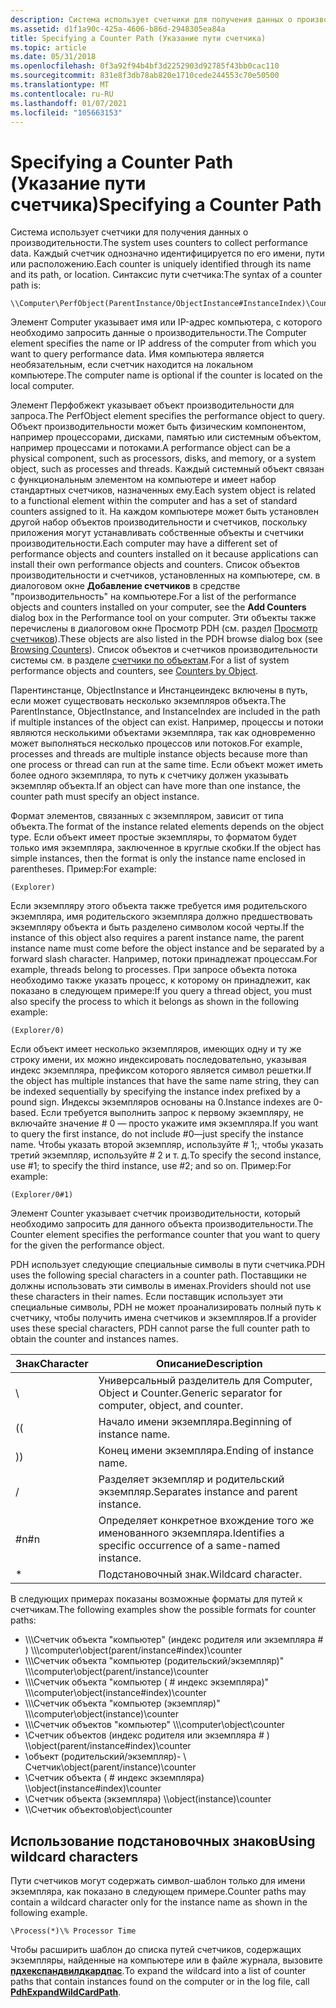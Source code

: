 ```yaml
---
description: Система использует счетчики для получения данных о производительности.
ms.assetid: d1f1a90c-425a-4606-b86d-2948305ea84a
title: Specifying a Counter Path (Указание пути счетчика)
ms.topic: article
ms.date: 05/31/2018
ms.openlocfilehash: 0f3a92f94b4bf3d2252903d92785f43bb0cac110
ms.sourcegitcommit: 831e8f3db78ab820e1710cede244553c70e50500
ms.translationtype: MT
ms.contentlocale: ru-RU
ms.lasthandoff: 01/07/2021
ms.locfileid: "105663153"
---
```

# <a name="specifying-a-counter-path"></a><span data-ttu-id="0c066-103">Specifying a Counter Path (Указание пути счетчика)</span><span class="sxs-lookup"><span data-stu-id="0c066-103">Specifying a Counter Path</span></span>

<span data-ttu-id="0c066-104">Система использует счетчики для получения данных о производительности.</span><span class="sxs-lookup"><span data-stu-id="0c066-104">The system uses counters to collect performance data.</span></span> <span data-ttu-id="0c066-105">Каждый счетчик однозначно идентифицируется по его имени, пути или расположению.</span><span class="sxs-lookup"><span data-stu-id="0c066-105">Each counter is uniquely identified through its name and its path, or location.</span></span> <span data-ttu-id="0c066-106">Синтаксис пути счетчика:</span><span class="sxs-lookup"><span data-stu-id="0c066-106">The syntax of a counter path is:</span></span>

``` syntax
\\Computer\PerfObject(ParentInstance/ObjectInstance#InstanceIndex)\Counter
```

<span data-ttu-id="0c066-107">Элемент Computer указывает имя или IP-адрес компьютера, с которого необходимо запросить данные о производительности.</span><span class="sxs-lookup"><span data-stu-id="0c066-107">The Computer element specifies the name or IP address of the computer from which you want to query performance data.</span></span> <span data-ttu-id="0c066-108">Имя компьютера является необязательным, если счетчик находится на локальном компьютере.</span><span class="sxs-lookup"><span data-stu-id="0c066-108">The computer name is optional if the counter is located on the local computer.</span></span>

<span data-ttu-id="0c066-109">Элемент Перфобжект указывает объект производительности для запроса.</span><span class="sxs-lookup"><span data-stu-id="0c066-109">The PerfObject element specifies the performance object to query.</span></span> <span data-ttu-id="0c066-110">Объект производительности может быть физическим компонентом, например процессорами, дисками, памятью или системным объектом, например процессами и потоками.</span><span class="sxs-lookup"><span data-stu-id="0c066-110">A performance object can be a physical component, such as processors, disks, and memory, or a system object, such as processes and threads.</span></span> <span data-ttu-id="0c066-111">Каждый системный объект связан с функциональным элементом на компьютере и имеет набор стандартных счетчиков, назначенных ему.</span><span class="sxs-lookup"><span data-stu-id="0c066-111">Each system object is related to a functional element within the computer and has a set of standard counters assigned to it.</span></span> <span data-ttu-id="0c066-112">На каждом компьютере может быть установлен другой набор объектов производительности и счетчиков, поскольку приложения могут устанавливать собственные объекты и счетчики производительности.</span><span class="sxs-lookup"><span data-stu-id="0c066-112">Each computer may have a different set of performance objects and counters installed on it because applications can install their own performance objects and counters.</span></span> <span data-ttu-id="0c066-113">Список объектов производительности и счетчиков, установленных на компьютере, см. в диалоговом окне **Добавление счетчиков** в средстве "производительность" на компьютере.</span><span class="sxs-lookup"><span data-stu-id="0c066-113">For a list of the performance objects and counters installed on your computer, see the **Add Counters** dialog box in the Performance tool on your computer.</span></span> <span data-ttu-id="0c066-114">Эти объекты также перечислены в диалоговом окне Просмотр PDH (см. раздел [Просмотр счетчиков](browsing-counters.md)).</span><span class="sxs-lookup"><span data-stu-id="0c066-114">These objects are also listed in the PDH browse dialog box (see [Browsing Counters](browsing-counters.md)).</span></span> <span data-ttu-id="0c066-115">Список объектов и счетчиков производительности системы см. в разделе [счетчики по объектам](/previous-versions/windows/it-pro/windows-server-2003/cc783073(v=ws.10)).</span><span class="sxs-lookup"><span data-stu-id="0c066-115">For a list of system performance objects and counters, see [Counters by Object](/previous-versions/windows/it-pro/windows-server-2003/cc783073(v=ws.10)).</span></span>

<span data-ttu-id="0c066-116">Парентинстанце, ObjectInstance и Инстанцеиндекс включены в путь, если может существовать несколько экземпляров объекта.</span><span class="sxs-lookup"><span data-stu-id="0c066-116">The ParentInstance, ObjectInstance, and InstanceIndex are included in the path if multiple instances of the object can exist.</span></span> <span data-ttu-id="0c066-117">Например, процессы и потоки являются несколькими объектами экземпляра, так как одновременно может выполняться несколько процессов или потоков.</span><span class="sxs-lookup"><span data-stu-id="0c066-117">For example, processes and threads are multiple instance objects because more than one process or thread can run at the same time.</span></span> <span data-ttu-id="0c066-118">Если объект может иметь более одного экземпляра, то путь к счетчику должен указывать экземпляр объекта.</span><span class="sxs-lookup"><span data-stu-id="0c066-118">If an object can have more than one instance, the counter path must specify an object instance.</span></span>

<span data-ttu-id="0c066-119">Формат элементов, связанных с экземпляром, зависит от типа объекта.</span><span class="sxs-lookup"><span data-stu-id="0c066-119">The format of the instance related elements depends on the object type.</span></span> <span data-ttu-id="0c066-120">Если объект имеет простые экземпляры, то форматом будет только имя экземпляра, заключенное в круглые скобки.</span><span class="sxs-lookup"><span data-stu-id="0c066-120">If the object has simple instances, then the format is only the instance name enclosed in parentheses.</span></span> <span data-ttu-id="0c066-121">Пример:</span><span class="sxs-lookup"><span data-stu-id="0c066-121">For example:</span></span>

``` syntax
(Explorer)
```

<span data-ttu-id="0c066-122">Если экземпляру этого объекта также требуется имя родительского экземпляра, имя родительского экземпляра должно предшествовать экземпляру объекта и быть разделено символом косой черты.</span><span class="sxs-lookup"><span data-stu-id="0c066-122">If the instance of this object also requires a parent instance name, the parent instance name must come before the object instance and be separated by a forward slash character.</span></span> <span data-ttu-id="0c066-123">Например, потоки принадлежат процессам.</span><span class="sxs-lookup"><span data-stu-id="0c066-123">For example, threads belong to processes.</span></span> <span data-ttu-id="0c066-124">При запросе объекта потока необходимо также указать процесс, к которому он принадлежит, как показано в следующем примере:</span><span class="sxs-lookup"><span data-stu-id="0c066-124">If you query a thread object, you must also specify the process to which it belongs as shown in the following example:</span></span>

``` syntax
(Explorer/0)
```

<span data-ttu-id="0c066-125">Если объект имеет несколько экземпляров, имеющих одну и ту же строку имени, их можно индексировать последовательно, указывая индекс экземпляра, префиксом которого является символ решетки.</span><span class="sxs-lookup"><span data-stu-id="0c066-125">If the object has multiple instances that have the same name string, they can be indexed sequentially by specifying the instance index prefixed by a pound sign.</span></span> <span data-ttu-id="0c066-126">Индексы экземпляров основаны на 0.</span><span class="sxs-lookup"><span data-stu-id="0c066-126">Instance indexes are 0-based.</span></span> <span data-ttu-id="0c066-127">Если требуется выполнить запрос к первому экземпляру, не включайте значение \# 0 — просто укажите имя экземпляра.</span><span class="sxs-lookup"><span data-stu-id="0c066-127">If you want to query the first instance, do not include \#0—just specify the instance name.</span></span> <span data-ttu-id="0c066-128">Чтобы указать второй экземпляр, используйте \# 1;, чтобы указать третий экземпляр, используйте \# 2 и т. д.</span><span class="sxs-lookup"><span data-stu-id="0c066-128">To specify the second instance, use \#1; to specify the third instance, use \#2; and so on.</span></span> <span data-ttu-id="0c066-129">Пример:</span><span class="sxs-lookup"><span data-stu-id="0c066-129">For example:</span></span>

``` syntax
(Explorer/0#1)
```

<span data-ttu-id="0c066-130">Элемент Counter указывает счетчик производительности, который необходимо запросить для данного объекта производительности.</span><span class="sxs-lookup"><span data-stu-id="0c066-130">The Counter element specifies the performance counter that you want to query for the given the performance object.</span></span>

<span data-ttu-id="0c066-131">PDH использует следующие специальные символы в пути счетчика.</span><span class="sxs-lookup"><span data-stu-id="0c066-131">PDH uses the following special characters in a counter path.</span></span> <span data-ttu-id="0c066-132">Поставщики не должны использовать эти символы в именах.</span><span class="sxs-lookup"><span data-stu-id="0c066-132">Providers should not use these characters in their names.</span></span> <span data-ttu-id="0c066-133">Если поставщик использует эти специальные символы, PDH не может проанализировать полный путь к счетчику, чтобы получить имена счетчиков и экземпляров.</span><span class="sxs-lookup"><span data-stu-id="0c066-133">If a provider uses these special characters, PDH cannot parse the full counter path to obtain the counter and instances names.</span></span>



| <span data-ttu-id="0c066-134">Знак</span><span class="sxs-lookup"><span data-stu-id="0c066-134">Character</span></span> | <span data-ttu-id="0c066-135">Описание</span><span class="sxs-lookup"><span data-stu-id="0c066-135">Description</span></span>                                                |
|-----------|------------------------------------------------------------|
| \\        | <span data-ttu-id="0c066-136">Универсальный разделитель для Computer, Object и Counter.</span><span class="sxs-lookup"><span data-stu-id="0c066-136">Generic separator for computer, object, and counter.</span></span>       |
| <span data-ttu-id="0c066-137">(</span><span class="sxs-lookup"><span data-stu-id="0c066-137">(</span></span>         | <span data-ttu-id="0c066-138">Начало имени экземпляра.</span><span class="sxs-lookup"><span data-stu-id="0c066-138">Beginning of instance name.</span></span>                                |
| <span data-ttu-id="0c066-139">)</span><span class="sxs-lookup"><span data-stu-id="0c066-139">)</span></span>         | <span data-ttu-id="0c066-140">Конец имени экземпляра.</span><span class="sxs-lookup"><span data-stu-id="0c066-140">Ending of instance name.</span></span>                                   |
| /         | <span data-ttu-id="0c066-141">Разделяет экземпляр и родительский экземпляр.</span><span class="sxs-lookup"><span data-stu-id="0c066-141">Separates instance and parent instance.</span></span>                    |
| <span data-ttu-id="0c066-142">\#n</span><span class="sxs-lookup"><span data-stu-id="0c066-142">\#n</span></span>       | <span data-ttu-id="0c066-143">Определяет конкретное вхождение того же именованного экземпляра.</span><span class="sxs-lookup"><span data-stu-id="0c066-143">Identifies a specific occurrence of a same-named instance.</span></span> |
| \*        | <span data-ttu-id="0c066-144">Подстановочный знак.</span><span class="sxs-lookup"><span data-stu-id="0c066-144">Wildcard character.</span></span>                                        |



 

<span data-ttu-id="0c066-145">В следующих примерах показаны возможные форматы для путей к счетчикам.</span><span class="sxs-lookup"><span data-stu-id="0c066-145">The following examples show the possible formats for counter paths:</span></span>

-   <span data-ttu-id="0c066-146">\\\\\\Счетчик объекта "компьютер" (индекс родителя или экземпляра \# ) \\</span><span class="sxs-lookup"><span data-stu-id="0c066-146">\\\\computer\\object(parent/instance\#index)\\counter</span></span>
-   <span data-ttu-id="0c066-147">\\\\\\Счетчик объекта "компьютер (родительский/экземпляр)" \\</span><span class="sxs-lookup"><span data-stu-id="0c066-147">\\\\computer\\object(parent/instance)\\counter</span></span>
-   <span data-ttu-id="0c066-148">\\\\\\Счетчик объекта "компьютер ( \# индекс экземпляра)" \\</span><span class="sxs-lookup"><span data-stu-id="0c066-148">\\\\computer\\object(instance\#index)\\counter</span></span>
-   <span data-ttu-id="0c066-149">\\\\\\Счетчик объекта "компьютер (экземпляр)" \\</span><span class="sxs-lookup"><span data-stu-id="0c066-149">\\\\computer\\object(instance)\\counter</span></span>
-   <span data-ttu-id="0c066-150">\\\\\\Счетчик объектов "компьютер" \\</span><span class="sxs-lookup"><span data-stu-id="0c066-150">\\\\computer\\object\\counter</span></span>
-   <span data-ttu-id="0c066-151">\\Счетчик объектов (индекс родителя или экземпляра \# ) \\</span><span class="sxs-lookup"><span data-stu-id="0c066-151">\\object(parent/instance\#index)\\counter</span></span>
-   <span data-ttu-id="0c066-152">\\объект (родительский/экземпляр)- \\ Счетчик</span><span class="sxs-lookup"><span data-stu-id="0c066-152">\\object(parent/instance)\\counter</span></span>
-   <span data-ttu-id="0c066-153">\\Счетчик объекта ( \# индекс экземпляра) \\</span><span class="sxs-lookup"><span data-stu-id="0c066-153">\\object(instance\#index)\\counter</span></span>
-   <span data-ttu-id="0c066-154">\\Счетчик объекта (экземпляра) \\</span><span class="sxs-lookup"><span data-stu-id="0c066-154">\\object(instance)\\counter</span></span>
-   <span data-ttu-id="0c066-155">\\\\Счетчик объектов</span><span class="sxs-lookup"><span data-stu-id="0c066-155">\\object\\counter</span></span>

## <a name="using-wildcard-characters"></a><span data-ttu-id="0c066-156">Использование подстановочных знаков</span><span class="sxs-lookup"><span data-stu-id="0c066-156">Using wildcard characters</span></span>

<span data-ttu-id="0c066-157">Пути счетчиков могут содержать символ-шаблон только для имени экземпляра, как показано в следующем примере.</span><span class="sxs-lookup"><span data-stu-id="0c066-157">Counter paths may contain a wildcard character only for the instance name as shown in the following example.</span></span>

``` syntax
\Process(*)\% Processor Time
```

<span data-ttu-id="0c066-158">Чтобы расширить шаблон до списка путей счетчиков, содержащих экземпляры, найденные на компьютере или в файле журнала, вызовите [**пдхекспандвилдкардпас**](/windows/desktop/api/Pdh/nf-pdh-pdhexpandwildcardpatha).</span><span class="sxs-lookup"><span data-stu-id="0c066-158">To expand the wildcard into a list of counter paths that contain instances found on the computer or in the log file, call [**PdhExpandWildCardPath**](/windows/desktop/api/Pdh/nf-pdh-pdhexpandwildcardpatha).</span></span>

 

 
